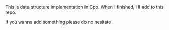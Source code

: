 This is data structure implementation in Cpp.
When i finished, i ll add to this repo.

If you wanna add something please do no hesitate


